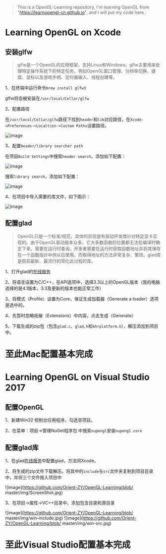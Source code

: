 > This is a OpenGL-Learning repository, I'm learning OpenGL from "https://learnopengl-cn.github.io", and I will put my code here .

# Learning OpenGL on Xcode

## 安装glfw

> glfw是一个OpenGL的应用框架，支持Linux和Windows。glfw主要用来处理特定操作系统下的特定任务，例如OpenGL窗口管理、分辨率切换、键盘、鼠标以及游戏手柄、定时器输入、线程创建等。

1、在终端中运行命令`brew install glfw3`

glfw将会被安装在`/usr/local/Cellar/glfw`

2、配置路径

在`/usr/local/Cellar/glfw`路径下找到`header`和`lib`对应路径，在`Xcode->Preferences->Localtion->Custom Paths`设置路径。

![image](https://github.com/Orient-ZY/OpenGL-Learning/blob/master/img/Localtion.png)

3、配置`header/library searcher path`

在项目`Build Settings`中搜索`header search`，添加如下配置：

![image](https://github.com/Orient-ZY/OpenGL-Learning/blob/master/img/header.png)

搜索`library search`，添加如下配置：

![image](https://github.com/Orient-ZY/OpenGL-Learning/blob/master/img/library.png)

4、在项目中导入需要的库文件，如下图示：

![image](https://github.com/Orient-ZY/OpenGL-Learning/blob/master/img/linked.png)

## 配置glad

> OpenGL只是一个标准/规范，具体的实现是有驱动开发商针对特定显卡实现的。由于OpenGL驱动版本众多，它大多数函数的位置都无法在编译时确定下来，需要在运行时查询。开发者需要在运行时获取函数地址并将其保存在一个函数指针中供以后使用。而取得地址的方法非常复杂、繁琐。glad库是目前最新、最流行的简化此过程的库。

1、打开glad的[在线服务](http://glad.dav1d.de/)

2、将语言设置为C/C++，在API选项中，选择3.3以上的OpenGL版本（我的电脑选择的是4.1版本，3.3及更新的版本也能正常工作）

3、将模式（Profile）设置为Core，保证生成加载器（Generate a loader）选项是选中的。

4、先暂时忽略拓展（Extensions）中内容。点击生成（Generate）

5、下载生成的zip包（包含`glad.c`、`glad,h`和`khrplatform.h`），解压添加到项目中。

# 至此Mac配置基本完成

# Learning OpenGL on Visual Studio 2017

## 配置OpenGL

1、新建Win32 控制台应用程序，勾选空项目。

2、在菜单：项目->管理NuGet程序包 中搜索`nupengl`安装`nupengl.core`

## 配置glad库

1、在glad[在线服务](http://glad.dav1d.de/)中配置glad，方法同Xcode。

2、将生成的zip文件下载解压。将其中的`include`与`src`文件夹复制到项目目录中，并将三个文件拖入项目中

![image](https://github.com/Orient-ZY/OpenGL-Learning/blob/    master/img/ScreenShot.jpg)

3、在项目->属性->VC++目录中，添加包含目录和源目录


![image](https://github.com/Orient-ZY/OpenGL-Learning/blob/    master/img/win-include.jpg)
![image](https://github.com/Orient-ZY/OpenGL-Learning/blob/    master/img/win-src.jpg)

# 至此Visual Studio配置基本完成
